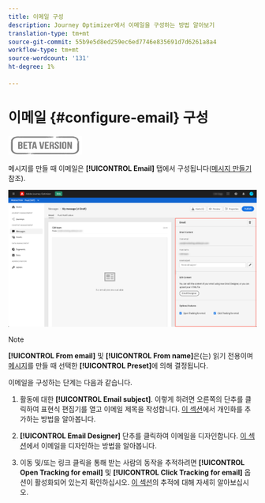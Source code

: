 ```yaml
---
title: 이메일 구성
description: Journey Optimizer에서 이메일을 구성하는 방법 알아보기
translation-type: tm+mt
source-git-commit: 55b9e5d8ed259ec6ed7746e835691d7d6261a8a4
workflow-type: tm+mt
source-wordcount: '131'
ht-degree: 1%

---
```


# 이메일 {#configure-email} 구성

![](assets/do-not-localize/badge.png)

메시지를 만들 때 이메일은 **[!UICONTROL Email]** 탭에서 구성됩니다([메시지 만들기](create-message.md) 참조).

![](assets/emails-configuration.png)

>[!NOTE]
>
>**[!UICONTROL From email]** 및 **[!UICONTROL From name]**&#x200B;은(는) 읽기 전용이며 [메시지](create-message.md)를 만들 때 선택한 **[!UICONTROL Preset]**&#x200B;에 의해 결정됩니다.

이메일을 구성하는 단계는 다음과 같습니다.

1. 활동에 대한 **[!UICONTROL Email subject]**. 이렇게 하려면 오른쪽의 단추를 클릭하여 표현식 편집기를 열고 이메일 제목을 작성합니다. [이 섹션](personalization/personalization-aeras.md)에서 개인화를 추가하는 방법을 알아봅니다.

1. **[!UICONTROL Email Designer]** 단추를 클릭하여 이메일을 디자인합니다. [이 섹션](design-emails.md)에서 이메일을 디자인하는 방법을 알아봅니다.

1. 이동 및/또는 링크 클릭을 통해 받는 사람의 동작을 추적하려면 **[!UICONTROL Open Tracking for email]** 및 **[!UICONTROL Click Tracking for email]** 옵션이 활성화되어 있는지 확인하십시오. [이 섹션](message-tracking.md)의 추적에 대해 자세히 알아보십시오.
